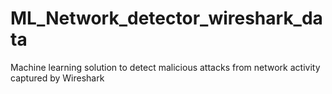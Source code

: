 # ML_Network_detector_wireshark_data
Machine learning solution to detect malicious attacks from network activity captured by Wireshark

